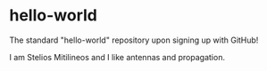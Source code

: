 # hello-world
The standard "hello-world" repository upon signing up with GitHub! 

I am Stelios Mitilineos and I like antennas and propagation. 
